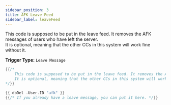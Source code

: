 ```yaml
---
sidebar_position: 3
title: AFK Leave Feed
sidebar_label: leaveFeed
---
```


This code is supposed to be put in the leave feed. It removes the AFK messages of users who have left the server.  
It is optional, meaning that the other CCs in this system will work fine without it.

**Trigger Type:** `Leave Message`

```go
{{/*
	This code is supposed to be put in the leave feed. It removes the AFK messages of users who have left the server.
	It is optional, meaning that the other CCs in this system will work fine without it.
*/}}

{{ dbDel .User.ID "afk" }}
{{/* If you already have a leave message, you can put it here. */}}
```
